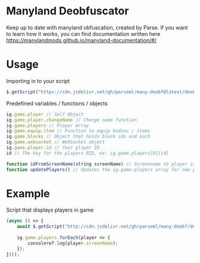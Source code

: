 # Manyland Deobfuscator
Keep up to date with manyland obfuscation, created by Parse.
If you want to learn how it works, you can find documentation written here https://manylandmods.github.io/manyland-documentation/#/

# Usage

Importing in to your script
```js
$.getScript("https://cdn.jsdelivr.net/gh/parseml/many-deobf@latest/deobf.js")
```

Predefined variables / functions / objects
```js
ig.game.player // Self Object
ig.game.player.changeName // Change name function
ig.game.players // Player Array
ig.game.equip.item // Function to equip bodies / items
ig.game.blocks // Object that holds block ids and such
ig.game.websocket // WebSocket object
ig.game.player.id // Your player ID
id // The key for the players RID, ex: ig.game.players[0][id]

function idFromScreenName(string screenName) // Screenname to player id
function updatePlayers() // Updates the ig.game.players array for new players
```
# Example

Script that displays players in game
```js
(async () => {
	await $.getScript("http://cdn.jsdelivr.net/gh/parseml/many-deobf/deobf.js");
	
	ig.game.players.forEach(player => {
		consoleref.log(player.screenName);
	});
})();
```
